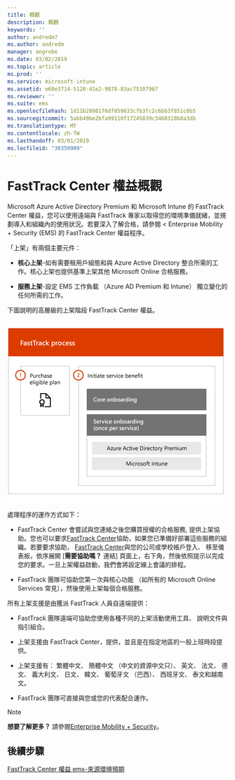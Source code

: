 ```yaml
---
title: 概觀
description: 概觀
keywords: ''
author: andredm7
ms.author: andredm
manager: angrobe
ms.date: 03/02/2019
ms.topic: article
ms.prod: ''
ms.service: microsoft-intune
ms.assetid: e60e3714-5120-41e2-9878-83ac75107967
ms.reviewer: ''
ms.suite: ems
ms.openlocfilehash: 1d11b2898176df059633cfb3fc2c6bb3f851c0b5
ms.sourcegitcommit: 5abb49be2bfa99110f17245839c3468318b8a3db
ms.translationtype: MT
ms.contentlocale: zh-TW
ms.lasthandoff: 03/01/2019
ms.locfileid: "30359909"
---
```

# <a name="fasttrack-center-benefit-overview"></a>FastTrack Center 權益概觀

Microsoft Azure Active Directory Premium 和 Microsoft Intune 的 FastTrack Center 權益，您可以使用遠端與 FastTrack 專家以取得您的環境準備就緒，並規劃導入和組織內的使用狀況。若要深入了解合格，請參閱 < <b0>Enterprise Mobility + Security (EMS) 的 FastTrack Center 權益程序</b0>。

「上架」有兩個主要元件：

-   **核心上架**-如有需要租用戶組態和與 Azure Active Directory 整合所需的工作。核心上架也提供基準上架其他 Microsoft Online 合格服務。

-   **服務上架**-設定 EMS 工作負載 （Azure AD Premium 和 Intune） 獨立變化的任何所需的工作。

下圖說明的高層級的上架階段 FastTrack Center 權益。

![使用 FastTrack Center 權益的高層級的上架階段](./media/ft-onboarding-process.png)

處理程序的運作方式如下：

- FastTrack Center 會嘗試與您連絡之後您購買授權的合格服務, 提供上架協助。您也可以要求[FastTrack Center](https://go.microsoft.com/fwlink/?linkid=780698)協助，如果您已準備好部署這些服務的組織。若要要求協助， [FastTrack Center](https://go.microsoft.com/fwlink/?linkid=780698)與您的公司或學校帳戶登入、 移至儀表板，依序展開 [**需要協助嗎？** 連結] 頁面上，右下角，然後依照提示以完成您的要求。一旦上架權益啟動，我們會將設定線上會議的排程。

-   FastTrack 團隊可協助您第一次與核心功能 （如所有的 Microsoft Online Services 常見），然後使用上架每個合格服務。

所有上架支援是由獲派 FastTrack 人員自遠端提供：

-   FastTrack 團隊遠端可協助您使用各種不同的上架活動使用工具、 說明文件與指引組合。

-   上架支援由 FastTrack Center，提供，並且是在指定地區的一般上班時段提供。

-   上架支援有： 繁體中文、 簡體中文 （中文的資源中文只）、 英文、 法文、 德文、 義大利文、 日文、 韓文、 葡萄牙文 （巴西）、 西班牙文、 泰文和越南文。

-   FastTrack 團隊可直接與您或您的代表配合運作。

> [!NOTE]
> **想要了解更多？** 請參閱[Enterprise Mobility + Security](https://www.microsoft.com/cloud-platform/enterprise-mobility)。

## <a name="next-steps"></a>後續步驟

[FastTrack Center 權益 ems-來源環境預期](EMS-source-environment-expectations.md)
